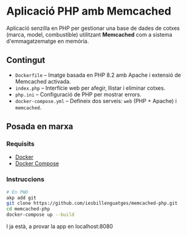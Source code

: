 # Aplicació PHP amb Memcached

Aplicació senzilla en PHP per gestionar una base de dades de cotxes (marca, model, combustible) utilitzant **Memcached** com a sistema d'emmagatzematge en memòria.

## Contingut

- `Dockerfile` – Imatge basada en PHP 8.2 amb Apache i extensió de Memcached activada.
- `index.php` – Interfície web per afegir, llistar i eliminar cotxes.
- `php.ini` – Configuració de PHP per mostrar errors.
- `docker-compose.yml` – Defineix dos serveis: `web` (PHP + Apache) i `memcached`.

## Posada en marxa

### Requisits

- [Docker](https://www.docker.com/)
- [Docker Compose](https://docs.docker.com/compose/)

### Instruccions

   ```bash
   # En PWD
   akp add git
   git clone https://github.com/iesbillenguatges/memcached-php.git
   cd memcached-php
   docker-compose up --build
   ```
I ja està, a provar la app en localhost:8080
